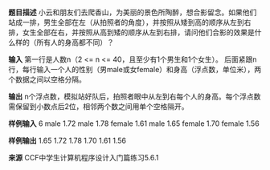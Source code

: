 # 
**题目描述**
小云和朋友们去爬香山，为美丽的景色所陶醉，想合影留念。如果他们站成一排，男生全部在左（从拍照者的角度），并按照从矮到高的顺序从左到右排，女生全部在右，并按照从高到矮的顺序从左到右排，请问他们合影的效果是什么样的（所有人的身高都不同）？

**输入**
第一行是人数n（2 <= n <= 40，且至少有1个男生和1个女生）。
后面紧跟n行，每行输入一个人的性别（男male或女female）和身高（浮点数，单位米），两个数据之间以空格分隔。

**输出**
n个浮点数，模拟站好队后，拍照者眼中从左到右每个人的身高。每个浮点数需保留到小数点后2位，相邻两个数之间用单个空格隔开。

**样例输入**
6
male 1.72
male 1.78
female 1.61
male 1.65
female 1.70
female 1.56

**样例输出**
1.65 1.72 1.78 1.70 1.61 1.56

**来源**
 CCF中学生计算机程序设计入门篇练习5.6.1